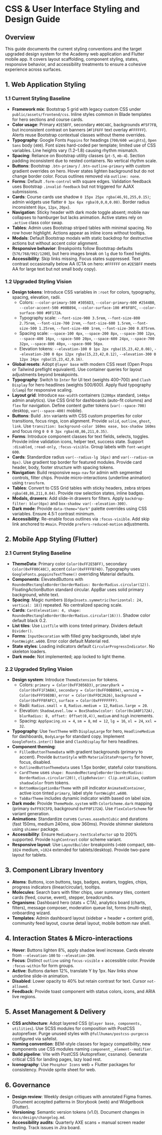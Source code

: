 # CSS & User Interface Styling and Design Guide

## Overview
This guide documents the current styling conventions and the target upgraded design system for the Academy web application and Flutter mobile app. It covers layout scaffolding, component styling, states, responsive behavior, and accessibility treatments to ensure a cohesive experience across surfaces.

## 1. Web Application Styling

### 1.1 Current Styling Baseline
- **Framework mix**: Bootstrap 5 grid with legacy custom CSS under `public/assets/frontend/css`. Inline styles common in Blade templates for hero sections and course cards.
- **Color usage**: Primary `#2E5BFF`, secondary `#00C48C`, backgrounds `#F5F7FB`, but inconsistent contrast on banners (`#F1F6FF` text overlay `#FFFFFF`). Alerts reuse Bootstrap contextual classes without theme overrides.
- **Typography**: Google Fonts `Poppins` for headings (`700/600 weights`), `Open Sans` body (`400`). Font sizes hard-coded per template; limited use of CSS variables. Line heights vary (1.2–1.8) causing rhythm mismatch.
- **Spacing**: Reliance on Bootstrap utility classes (`pt-5`, `mb-4`). Section padding inconsistent due to nested containers. No vertical rhythm scale.
- **Buttons**: Bootstrap `.btn-primary` / `.btn-outline-primary` with custom gradient overrides on hero. Hover states lighten background but do not change border color. Focus outlines removed via `outline: none`.
- **Forms**: Default `.form-control` with square edges. Validation feedback uses Bootstrap `.invalid-feedback` but not triggered for AJAX submissions.
- **Cards**: Course cards use shadow `0 15px 25px rgba(46,91,255,0.15)`; admin widgets use flatter `0 3px 6px rgba(0,0,0,0.08)`. Border radius inconsistent (`6px`, `12px`, `20px`).
- **Navigation**: Sticky header with dark mode toggle absent; mobile nav collapses to hamburger but lacks animation. Active states rely on `.active` class color swap.
- **Tables**: Admin uses Bootstrap striped tables with minimal spacing. No row hover highlight. Actions appear as inline icons without tooltips.
- **Modals**: Default Bootstrap modals with static backdrop for destructive actions but without accent color alignment.
- **Responsive behavior**: Breakpoints follow Bootstrap defaults (`576/768/992/1200`), but hero images break on `lg` due to fixed heights.
- **Accessibility**: Skip links missing. Focus states suppressed. Text contrast occasionally below AA (CTA on hero: `#FFFFFF` on `#2E5BFF` meets AA for large text but not small body copy).

### 1.2 Upgraded Styling Vision
- **Design tokens**: Introduce CSS variables in `:root` for colors, typography, spacing, elevation, radii.
  - Colors: `--color-primary-500 #3056D3`, `--color-primary-600 #2544B0`, `--color-accent-500 #00B894`, `--color-surface-100 #F6F8FC`, `--color-surface-900 #0F172A`.
  - Typography scale: `--font-size-900 3.5rem`, `--font-size-800 2.75rem`, `--font-size-700 2rem`, `--font-size-600 1.5rem`, `--font-size-500 1.25rem`, `--font-size-400 1rem`, `--font-size-300 0.875rem`.
  - Spacing scale: `--space-100 4px`, `--space-200 8px`, `--space-300 12px`, `--space-400 16px`, `--space-500 20px`, `--space-600 24px`, `--space-700 32px`, `--space-800 40px`, `--space-900 56px`.
  - Elevation tokens: `--elevation-100 0 1px 2px rgba(15,23,42,0.08)`, `--elevation-200 0 6px 12px rgba(15,23,42,0.12)`, `--elevation-300 0 12px 24px rgba(15,23,42,0.16)`.
- **Global resets**: Adopt `@layer base` with modern CSS reset (Open Props or Tailwind preflight equivalent). Use container queries for layout adjustments beyond breakpoints.
- **Typography**: Switch to `Inter` for UI text (weights 400–700) and `Clash Display` for hero headlines (weights 500/600). Apply fluid typography (`clamp`) for responsive scaling.
- **Layout grid**: Introduce `max-width` containers (`1200px` standard, `1440px` admin analytics). Use CSS Grid for dashboards (auto-fit columns) and `flex` for navigation. Define content gutter tokens (`var(--space-700)` desktop, `var(--space-400)` mobile).
- **Buttons**: Build `.btn` variants with CSS custom properties for color transitions, focus rings, icon alignment. Provide `solid`, `outline`, `ghost`, `link`. Use `transition: background-color 160ms ease, box-shadow 160ms` and focus ring `0 0 0 3px rgba(48,86,211,0.35)`.
- **Forms**: Introduce component classes for text fields, selects, toggles. Provide inline validation icons, helper text, success state. Support `:disabled`, `:read-only`, `:focus-visible`. Group labels with `font-weight 600`.
- **Cards**: Standardize radius `var(--radius-lg 16px)` and `var(--radius-sm 8px)`. Use gradient top border for featured modules. Provide card header, body, footer structure with spacing tokens.
- **Navigation**: Build responsive `mega-nav` for admin with segmented controls, filter chips. Provide micro-interactions (underline animation) using `transform`.
- **Tables**: Convert to CSS Grid tables with sticky headers, zebra stripes `rgba(48,86,211,0.04)`. Provide row selection states, inline badges.
- **Modals, drawers**: Add slide-in drawers for filters. Apply `backdrop-filter: blur(6px)` and `box-shadow var(--elevation-300)`.
- **Dark mode**: Provide `data-theme="dark"` palette overrides using CSS variables. Ensure 4.5:1 contrast minimum.
- **Accessibility**: Re-enable focus outlines via `:focus-visible`. Add skip link anchored to `#main`. Provide `prefers-reduced-motion` adjustments.

## 2. Mobile App Styling (Flutter)

### 2.1 Current Styling Baseline
- **ThemeData**: Primary color `Color(0xFF2E5BFF)`, secondary `Color(0xFF00C48C)`, accent `Color(0xFFFFB74D)`. Typography uses `GoogleFonts.poppinsTextTheme()` overriding Material defaults.
- **Components**: ElevatedButtons with `RoundedRectangleBorder(borderRadius: BorderRadius.circular(12))`. FloatingActionButton standard circular. AppBar uses solid primary background, white text.
- **Spacing**: Magic numbers (`EdgeInsets.symmetric(horizontal: 24, vertical: 18)`) repeated. No centralized spacing scale.
- **Cards**: `Card(elevation: 4, shape: RoundedRectangleBorder(BorderRadius.circular(16)))`. Shadow color default black 0.2.
- **List tiles**: Use `ListTile` with icons tinted primary. Dividers default `Divider()`.
- **Forms**: `InputDecoration` with filled grey backgrounds, label style `FontWeight.w600`. Error color default Material red.
- **State styles**: Loading indicators default `CircularProgressIndicator`. No skeleton loaders.
- **Dark mode**: Not implemented; app locked to light theme.

### 2.2 Upgraded Styling Vision
- **Design system**: Introduce `ThemeExtension` for tokens.
  - Colors: `primary = Color(0xFF3056D3)`, `primaryDark = Color(0xFF1F3A8A)`, `secondary = Color(0xFF00B894)`, `warning = Color(0xFFF59E0B)`, `error = Color(0xFFDC2626)`, `background = Color(0xFFF8FAFC)`, `surface = Color(0xFFFFFFFF)`.
  - Radii: `Radius.small = 8`, `Radius.medium = 12`, `Radius.large = 20`.
  - Elevation: `ShadowLevel.low = BoxShadow(color: Color(0x1A0F172A), blurRadius: 8, offset: Offset(0,4))`, `medium` and `high` increments.
  - Spacing: `AppSpacing.xs = 4`, `sm = 8`, `md = 12`, `lg = 16`, `xl = 24`, `xxl = 32`.
- **Typography**: Use `TextTheme` with `DisplayLarge` for hero, `HeadlineMedium` for dashboards, `BodyLarge` for standard copy. Implement `GoogleFonts.inter()` base and `ClashDisplay` for hero headlines.
- **Component theming**:
  - `FilledButtonThemeData` with gradient backgrounds (primary to accent). Provide `ButtonStyle` with `MaterialStateProperty` for hover, focus, disabled.
  - `OutlinedButtonThemeData` uses 1.5px border, stateful color transitions.
  - `CardTheme` uses `shape: RoundedRectangleBorder(borderRadius: BorderRadius.circular(20))`, `clipBehavior: Clip.antiAlias`, custom `shadowColor` from tokens.
  - `BottomNavigationBarTheme` with pill indicator `AnimatedContainer`, active icon tinted `primary`, label style `fontWeight.w600`.
  - `TabBarTheme` includes dynamic indicator width based on label size.
- **Dark mode**: Provide `ThemeMode.system` with `ColorScheme.dark` mapping (primary `0xFF93C5FD`, background `0xFF0F172A`). Use `FlexColorScheme` for variant generation.
- **Animations**: Standardize curves `Curves.easeOutCubic` and durations (fast 150ms, medium 240ms, slow 360ms). Provide shimmer skeletons using `shimmer` package.
- **Accessibility**: Ensure `MediaQuery.textScaleFactor` up to 200% supported. Provide `highContrast` color scheme variant.
- **Responsive layout**: Use `LayoutBuilder` breakpoints (`<600` compact, `600–1024` medium, `>1024` extended for tablets/desktop). Provide two-pane layout for tablets.

## 3. Component Library Inventory
- **Atoms**: Buttons, icon buttons, tags, badges, avatars, toggles, chips, progress indicators (linear/circular), tooltips.
- **Molecules**: Search bars with filter chips, user summary tiles, content cards (feed, course, event), stepper, breadcrumbs.
- **Organisms**: Dashboard hero (stats + CTA), analytics board (charts, filters), message composer, moderation queue list, forms (multi-step), onboarding wizard.
- **Templates**: Admin dashboard layout (sidebar + header + content grid), community feed layout, course detail layout, mobile bottom nav shell.

## 4. Interaction States & Micro-interactions
- **Hover**: Buttons lighten 8%, apply shadow level increase. Cards elevate from `--elevation-100` to `--elevation-200`.
- **Focus**: Distinct `outline` using `focus-visible` + accessible color. Provide `:focus-within` for form groups.
- **Active**: Buttons darken 12%, translate Y by 1px. Nav links show underline slide-in animation.
- **Disabled**: Lower opacity to 40% but retain contrast for text. Cursor `not-allowed`.
- **Feedback**: Provide toast component with status colors, icons, and ARIA live regions.

## 5. Asset Management & Delivery
- **CSS architecture**: Adopt layered CSS (`@layer base, components, utilities`). Use SCSS modules for composition with PostCSS autoprefixer. Purge unused styles with `@fullhuman/postcss-purgecss` configured via safelist.
- **Naming convention**: BEM-style classes for legacy compatibility; new components use CSS modules naming `component__element--modifier`.
- **Build pipeline**: Vite with PostCSS (Autoprefixer, cssnano). Generate critical CSS for landing pages, lazy load rest.
- **Iconography**: Use `Phosphor Icons` web + Flutter packages for consistency. Provide sprite sheet for web.

## 6. Governance
- **Design review**: Weekly design critiques with annotated Figma frames. Document accepted patterns in Storybook (web) and Widgetbook (Flutter).
- **Versioning**: Semantic version tokens (v1.0). Document changes in `docs/design/changelog.md`.
- **Accessibility audits**: Quarterly AXE scans + manual screen reader testing. Track issues in Jira board.

